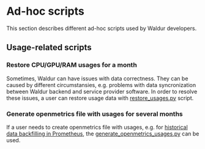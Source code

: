 # Ad-hoc scripts

This section describes different ad-hoc scripts used by Waldur developers.

## Usage-related scripts

### Restore CPU/GPU/RAM usages for a month

Sometimes, Waldur can have issues with data correctness. They can be caused by different circumstansies, e.g. problems with data syncronization between Waldur backend and service provider software. In order to resolve these issues, a user can restore usage data with [restore_usages.py](scripts/update_usages.py) script.

### Generate openmetrics file with usages for several months

If a user needs to create openmetrics file with usages, e.g. for [historical data backfilling in Prometheus](https://medium.com/tlvince/prometheus-backfilling-a92573eb712c), the [generate_openmetrics_usages.py](scripts/generate_openmetrics_usages.py) can be used.
